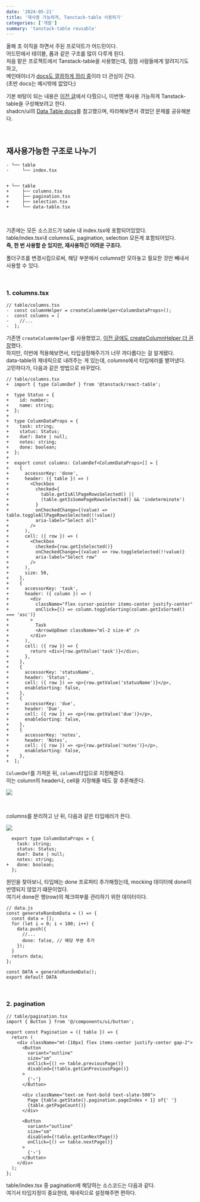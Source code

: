 ```yaml
---
date: '2024-05-21'
title: '재사용 가능하게, Tanstack-table 사용하기'
categories: ['개발']
summary: 'tanstack-table reusable'
---
```


올해 초 이직을 하면서 주된 프로덕트가 어드민이다.  
어드민에서 테이블, 폼과 같은 구조를 많이 다루게 된다.  
처음 맡은 프로젝트에서 Tanstack-table을 사용했는데, 점점 사람들에게 알려지기도 하고,  
메인테이너가 [docs도 깔끔하게 정리 중](https://x.com/KevinVanCott/status/1788269291751760089)이라 더 관심이 간다.  
(초반 docs는 예시밖에 없었다;)

기본 바탕이 되는 내용은 [이전 글](https://geuni620.github.io/blog/2023/12/2/tanstack-table)에서 다뤘으니, 이번엔 재사용 가능하게 Tanstack-table을 구성해보려고 한다.  
shadcn/ui의 [Data Table docs](https://ui.shadcn.com/docs/components/data-table)를 참고했으며, 따라해보면서 겪었던 문제를 공유해본다.

<br/>

## 재사용가능한 구조로 나누기

```
- └── table
-     └── index.tsx


+ └── table
+     ├── columns.tsx
+     ├── pagination.tsx
+     ├── selection.tsx
+     └── data-table.tsx
```

<br/>

기존에는 모든 소스코드가 table 내 index.tsx에 포함되어있었다.  
table/index.tsx내 columns도, pagination, selection 모든게 포함되어있다.  
**즉, 한 번 사용할 순 있지만, 재사용하긴 어려운 구조다.**

폴더구조를 변경시킴으로써, 해당 부분에서 columns만 모아놓고 필요한 것만 빼내서 사용할 수 있다.

<br/>

### 1. columns.tsx

```TSX
// table/columns.tsx
-  const columnHelper = createColumnHelper<ColumnDataProps>();
-  const columns = [
-    //...
-  ];
```

기존엔 `createColumnHelper`를 사용했었고, [이전 글에도 createColumnHelper 더 권장](https://geuni620.github.io/blog/2023/12/2/tanstack-table/#4-typescript-%EC%A0%81%EC%9A%A9%ED%95%98%EA%B8%B0)했다.  
하지만, 이번에 적용해보면서, 타입설정해주기가 너무 까다롭다는 걸 알게됐다.  
data-table의 제네릭으로 내려주는 게 있는데, columns에서 타입에러를 뱉어냈다.  
고민하다가, 다음과 같은 방법으로 바꾸었다.

```TSX
// table/columns.tsx
+  import { type ColumnDef } from '@tanstack/react-table';

+  type Status = {
+    id: number;
+    name: string;
+  };
+
+  type ColumnDataProps = {
+    task: string;
+    status: Status;
+    due?: Date | null;
+    notes: string;
+    done: boolean;
+  };
+
+  export const columns: ColumnDef<ColumnDataProps>[] = [
+    {
+      accessorKey: 'done',
+      header: ({ table }) => (
+        <Checkbox
+          checked={
+            table.getIsAllPageRowsSelected() ||
+            (table.getIsSomePageRowsSelected() && 'indeterminate')
+          }
+          onCheckedChange={(value) => table.toggleAllPageRowsSelected(!!value)}
+          aria-label="Select all"
+        />
+      ),
+      cell: ({ row }) => (
+        <Checkbox
+          checked={row.getIsSelected()}
+          onCheckedChange={(value) => row.toggleSelected(!!value)}
+          aria-label="Select row"
+        />
+      ),
+      size: 50,
+    },
+    {
+      accessorKey: 'task',
+      header: ({ column }) => (
+        <div
+          className="flex cursor-pointer items-center justify-center"
+          onClick={() => column.toggleSorting(column.getIsSorted() === 'asc')}
+        >
+          Task
+          <ArrowUpDown className="ml-2 size-4" />
+        </div>
+      ),
+      cell: ({ row }) => {
+        return <div>{row.getValue('task')}</div>;
+      },
+    },
+    {
+      accessorKey: 'statusName',
+      header: 'Status',
+      cell: ({ row }) => <p>{row.getValue('statusName')}</p>,
+      enableSorting: false,
+    },
+    {
+      accessorKey: 'due',
+      header: 'Due',
+      cell: ({ row }) => <p>{row.getValue('due')}</p>,
+      enableSorting: false,
+    },
+    {
+      accessorKey: 'notes',
+      header: 'Notes',
+      cell: ({ row }) => <p>{row.getValue('notes')}</p>,
+      enableSorting: false,
+    },
+  ];
```

`ColumnDef`를 가져온 뒤, `columns`타입으로 지정해준다.  
이는 column의 header나, cell을 지정해줄 때도 잘 추론해준다.

![](./type-inference.png)

<br/>

columns를 분리하고 난 뒤, 다음과 같은 타입에러가 뜬다.

![](./columns-type-error.png)

```TS
  export type ColumnDataProps = {
    task: string;
    status: Status;
    due?: Date | null;
    notes: string;
+   done: boolean;
  };
```

원인을 찾아보니, 타입에는 done 프로퍼티 추가해줬는데, mocking 데이터에 done이 반영되지 않았기 떄문이었다.  
여기서 done은 행(row)의 체크여부를 관리하기 위한 데이터이다.

```JS
// data.js
const generateRandomData = () => {
  const data = [];
  for (let i = 0; i < 100; i++) {
    data.push({
      //...
      done: false, // 해당 부분 추가
    });
  }
  return data;
};

const DATA = generateRandomData();
export default DATA
```

<br/>

### 2. pagination

```TSX
// table/pagination.tsx
import { Button } from '@/components/ui/button';

export const Pagination = ({ table }) => {
  return (
    <div className="mt-[10px] flex items-center justify-center gap-2">
      <Button
        variant="outline"
        size="sm"
        onClick={() => table.previousPage()}
        disabled={!table.getCanPreviousPage()}
      >
        {'‹'}
      </Button>

      <div className="text-sm font-bold text-slate-500">
        Page {table.getState().pagination.pageIndex + 1} of{' '}
        {table.getPageCount()}
      </div>

      <Button
        variant="outline"
        size="sm"
        disabled={!table.getCanNextPage()}
        onClick={() => table.nextPage()}
      >
        {'›'}
      </Button>
    </div>
  );
};
```

table/index.tsx 중 pagination에 해당하는 소스코드는 다음과 같다.  
여기서 타입지정이 중요한데, 제네릭으로 설정해주면 편하다.

